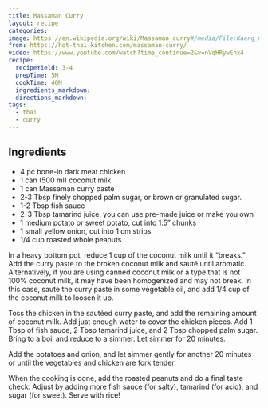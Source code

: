 ```yaml
---
title: Massaman Curry
layout: recipe
categories:
image: https://en.wikipedia.org/wiki/Massaman_curry#/media/File:Kaeng_matsaman_kai.JPG
from: https://hot-thai-kitchen.com/massaman-curry/
video: https://www.youtube.com/watch?time_continue=2&v=nVqHRywEnx4
recipe:
  recipeYield: 3-4
  prepTime: 5M
  cookTime: 40M
  ingredients_markdown:
  directions_markdown:
tags:
  - thai
  - curry
---
```


## Ingredients
- 4 pc bone-in dark meat chicken
- 1 can (500 ml) coconut milk
- 1 can  Massaman curry paste
- 2-3 Tbsp finely chopped palm sugar, or brown or granulated sugar.
- 1-2 Tbsp fish sauce
- 2-3 Tbsp tamarind juice, you can use pre-made juice or make you own
- 1 medium potato or sweet potato, cut into 1.5” chunks
- 1 small yellow onion, cut into 1 cm strips
- 1/4 cup roasted whole peanuts

In a heavy bottom pot, reduce 1 cup of the coconut milk until it “breaks.” Add the curry paste to the broken coconut milk and sauté until aromatic. Alternatively, if you are using canned coconut milk or a type that is not 100% coconut milk, it may have been homogenized and may not break. In this case, saute the curry paste in some vegetable oil, and add 1/4 cup of the coconut milk to loosen it up.

Toss the chicken in the sautéed curry paste, and add the remaining amount of coconut milk. Add just enough water to cover the chicken pieces. Add 1 Tbsp of fish sauce, 2 Tbsp tamarind juice, and 2 Tbsp chopped palm sugar. Bring to a boil and reduce to a simmer. Let simmer for 20 minutes.

Add the potatoes and onion, and let simmer gently for another 20 minutes or until the vegetables and chicken are fork tender.

When the cooking is done, add the roasted peanuts and do a final taste check. Adjust by adding more fish sauce (for salty), tamarind (for acid), and sugar (for sweet). Serve with rice!
